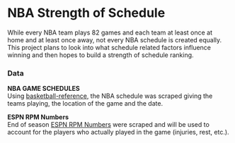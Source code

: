 ﻿# NBA Strength of Schedule
 
While every NBA team plays 82 games and each team at least once at home and at least once away, not every NBA schedule is created equally. This project plans to look into what schedule related factors influence winning and then hopes to build a strength of schedule ranking.

### Data
**NBA GAME SCHEDULES**  
Using [basketball-reference](https://www.basketball-reference.com/), the NBA schedule was scraped giving the teams playing, the location of the game and the date.

**ESPN RPM Numbers**  
End of season [ESPN RPM Numbers](http://www.espn.com/nba/statistics/rpm) were scraped and will be used to account for the players who actually played in the game (injuries, rest, etc.).
